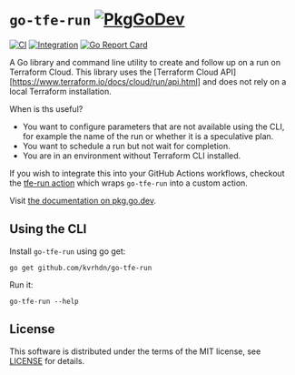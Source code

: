 # `go-tfe-run` [![PkgGoDev](https://pkg.go.dev/badge/github.com/kvrhdn/go-tfe-run)](https://pkg.go.dev/github.com/kvrhdn/go-tfe-run?tab=doc)

[![CI](https://github.com/kvrhdn/go-tfe-run/workflows/CI/badge.svg)](https://github.com/kvrhdn/go-tfe-run/actions?query=workflow%3ACI)
[![Integration](https://github.com/kvrhdn/go-tfe-run/workflows/Integration/badge.svg)](https://github.com/kvrhdn/go-tfe-run/actions?query=workflow%3AIntegration)
[![Go Report Card](https://goreportcard.com/badge/github.com/kvrhdn/go-tfe-run)](https://goreportcard.com/report/github.com/kvrhdn/go-tfe-run)

A Go library and command line utility to create and follow up on a run on Terraform Cloud. This library uses the [Terraform Cloud API][https://www.terraform.io/docs/cloud/run/api.html] and does not rely on a local Terraform installation.

When is ths useful?

- You want to configure parameters that are not available using the CLI, for example the name of the run or whether it is a speculative plan.
- You want to schedule a run but not wait for completion.
- You are in an environment without Terraform CLI installed.

If you wish to integrate this into your GitHub Actions workflows, checkout the [tfe-run action](https://github.com/marketplace/actions/tfe-run) which wraps `go-tfe-run` into a custom action.

Visit [the documentation on pkg.go.dev](https://pkg.go.dev/github.com/kvrhdn/go-tfe-run?tab=doc).

## Using the CLI

Install `go-tfe-run` using go get:

```
go get github.com/kvrhdn/go-tfe-run
```

Run it:

```
go-tfe-run --help
```

## License

This software is distributed under the terms of the MIT license, see [LICENSE](./LICENSE) for details.
